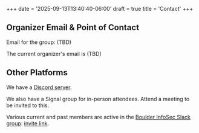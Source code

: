 +++
date = '2025-09-13T13:40:40-06:00'
draft = true
title = 'Contact'
+++

## Organizer Email & Point of Contact

Email for the group: (TBD)

The current organizer's email is (TBD)

## Other Platforms

We have a [Discord server](https://discord.gg/).

We also have a Signal group for in-person attendees. Attend a meeting to be invited to this.

Various current and past members are active in the [Boulder InfoSec Slack group](https://boulderinfosec.slack.com): [invite link](https://join.slack.com/t/boulderinfosec/shared_invite/enQtNDI0NTk0MDI4MDk3LTZjNDY0NmJkZjE3ZGRkMTU0Y2Q2YWRiYTJjN2NjMjMzZGU3MWIwMGQ0OWRjYTQ5YWI5MzcxYmYzNWY5NzkwZjg).
